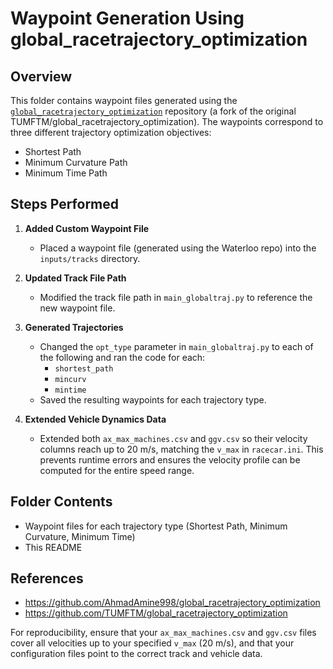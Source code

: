 # Waypoint Generation Using global_racetrajectory_optimization

## Overview

This folder contains waypoint files generated using the [`global_racetrajectory_optimization`](https://github.com/AhmadAmine998/global_racetrajectory_optimization) repository (a fork of the original TUMFTM/global_racetrajectory_optimization). The waypoints correspond to three different trajectory optimization objectives:

- Shortest Path
- Minimum Curvature Path
- Minimum Time Path

## Steps Performed

1. **Added Custom Waypoint File**
   - Placed a waypoint file (generated using the Waterloo repo) into the `inputs/tracks` directory.

2. **Updated Track File Path**
   - Modified the track file path in `main_globaltraj.py` to reference the new waypoint file.

3. **Generated Trajectories**
   - Changed the `opt_type` parameter in `main_globaltraj.py` to each of the following and ran the code for each:
     - `shortest_path`
     - `mincurv`
     - `mintime`
   - Saved the resulting waypoints for each trajectory type.

4. **Extended Vehicle Dynamics Data**
   - Extended both `ax_max_machines.csv` and `ggv.csv` so their velocity columns reach up to 20 m/s, matching the `v_max` in `racecar.ini`. This prevents runtime errors and ensures the velocity profile can be computed for the entire speed range.

## Folder Contents

- Waypoint files for each trajectory type (Shortest Path, Minimum Curvature, Minimum Time)
- This README

## References

- https://github.com/AhmadAmine998/global_racetrajectory_optimization
- https://github.com/TUMFTM/global_racetrajectory_optimization

For reproducibility, ensure that your `ax_max_machines.csv` and `ggv.csv` files cover all velocities up to your specified `v_max` (20 m/s), and that your configuration files point to the correct track and vehicle data.

